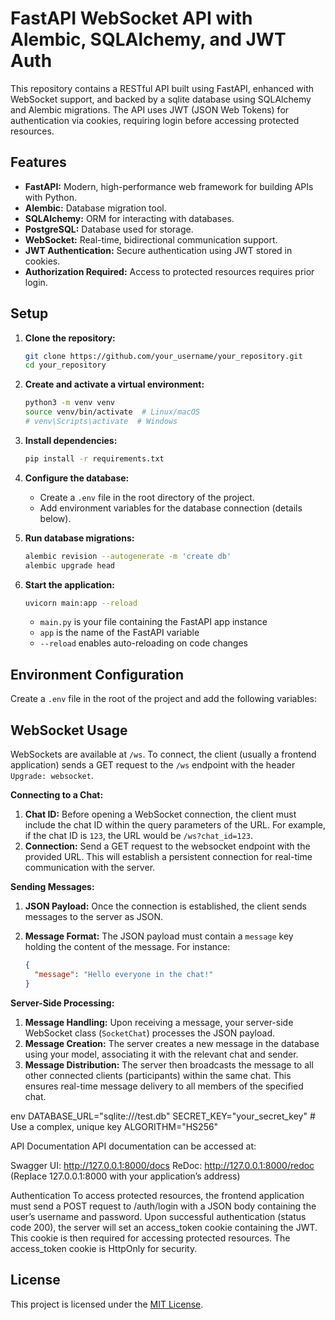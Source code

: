 # FastAPI WebSocket API with Alembic, SQLAlchemy, and JWT Auth

This repository contains a RESTful API built using FastAPI, enhanced with WebSocket support, and backed by a sqlite database using SQLAlchemy and Alembic migrations. The API uses JWT (JSON Web Tokens) for authentication via cookies, requiring login before accessing protected resources.

## Features

*   **FastAPI:** Modern, high-performance web framework for building APIs with Python.
*   **Alembic:** Database migration tool.
*   **SQLAlchemy:** ORM for interacting with databases.
*   **PostgreSQL:** Database used for storage.
*   **WebSocket:** Real-time, bidirectional communication support.
*   **JWT Authentication:** Secure authentication using JWT stored in cookies.
*   **Authorization Required:** Access to protected resources requires prior login.

## Setup

1.  **Clone the repository:**

    ```bash
    git clone https://github.com/your_username/your_repository.git
    cd your_repository
    ```

2.  **Create and activate a virtual environment:**

    ```bash
    python3 -m venv venv
    source venv/bin/activate  # Linux/macOS
    # venv\Scripts\activate  # Windows
    ```

3.  **Install dependencies:**

    ```bash
    pip install -r requirements.txt
    ```

4.  **Configure the database:**
    *  Create a `.env` file in the root directory of the project.
    *  Add environment variables for the database connection (details below).
5.  **Run database migrations:**

    ```bash
    alembic revision --autogenerate -m 'create db'
    alembic upgrade head
    ```

6.  **Start the application:**

    ```bash
    uvicorn main:app --reload
    ```

    *   `main.py` is your file containing the FastAPI app instance
    *   `app` is the name of the FastAPI variable
    *   `--reload` enables auto-reloading on code changes

## Environment Configuration

Create a `.env` file in the root of the project and add the following variables:

## WebSocket Usage

WebSockets are available at `/ws`. To connect, the client (usually a frontend application) sends a GET request to the `/ws` endpoint with the header `Upgrade: websocket`.

**Connecting to a Chat:**

1.  **Chat ID:** Before opening a WebSocket connection, the client must include the chat ID within the query parameters of the URL. For example, if the chat ID is `123`, the URL would be `/ws?chat_id=123`.
2.  **Connection:** Send a GET request to the websocket endpoint with the provided URL. This will establish a persistent connection for real-time communication with the server.

**Sending Messages:**

1.  **JSON Payload:** Once the connection is established, the client sends messages to the server as JSON.
2.  **Message Format:** The JSON payload must contain a `message` key holding the content of the message. For instance:

    ```json
    {
      "message": "Hello everyone in the chat!"
    }
    ```

**Server-Side Processing:**

1.  **Message Handling:** Upon receiving a message, your server-side WebSocket class (`SocketChat`) processes the JSON payload.
2.  **Message Creation:** The server creates a new message in the database using your model, associating it with the relevant chat and sender.
3.  **Message Distribution:** The server then broadcasts the message to all other connected clients (participants) within the same chat. This ensures real-time message delivery to all members of the specified chat.


env
DATABASE_URL="sqlite:///test.db"
SECRET_KEY="your_secret_key"  # Use a complex, unique key
ALGORITHM="HS256"

API Documentation
API documentation can be accessed at:

Swagger UI: http://127.0.0.1:8000/docs
ReDoc: http://127.0.0.1:8000/redoc
(Replace 127.0.0.1:8000 with your application’s address)

Authentication
To access protected resources, the frontend application must send a POST request to /auth/login with a JSON body containing the user’s username and password. Upon successful authentication (status code 200), the server will set an access_token cookie containing the JWT. This cookie is then required for accessing protected resources. The access_token cookie is HttpOnly for security.

## License

This project is licensed under the [MIT License](LICENSE).